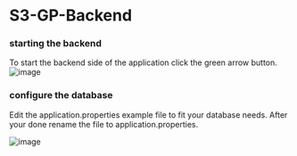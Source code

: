 # S3-GP-Backend


### starting the backend

To start the backend side of the application click the green arrow button.
![image](https://user-images.githubusercontent.com/79633852/173314031-e1a12537-d508-45b2-b2ae-35fb531b3bf2.png)

### configure the database

Edit the application.properties example file to fit your database needs. After your done rename the file to application.properties.

![image](https://user-images.githubusercontent.com/79633852/173314971-4b741a22-9b3b-40b8-a6e6-fffdf7262265.png)

